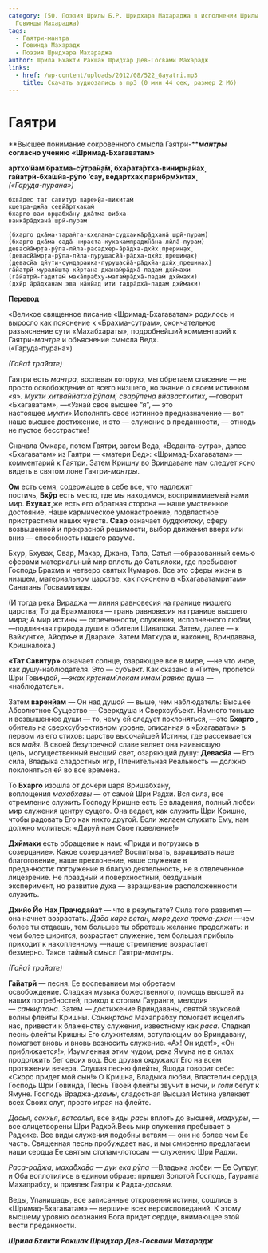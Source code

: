 ```yaml
---
category: (50. Поэзия Шрилы Б.Р. Шридхара Махараджа в исполнении Шрилы Б.С.
  Говинды Махараджа)
tags:
  - Гаятри-мантра
  - Говинда Махарадж
  - Поэзия Шридхара Махараджа
author: Шрила Бхакти Ракшак Шридхар Дев-Госвами Махарадж
links:
  - href: /wp-content/uploads/2012/08/522_Gayatri.mp3
    title: Скачать аудиозапись в mp3 (0 мин 44 сек, размер 2 Мб)
---
```


# Гаятри

**Высшее понимание сокровенного смысла Гаятри-*****мантры*** **согласно учению «Шримад-Бхагаватам»**

**артхо’йам̇ брахма-сӯтра̄н̣а̄м̇, бха̄рата̄ртха-винирн̣айах̣**\
**га̄йатрӣ-бха̄шйа-рӯпо ’сау, веда̄ртхах̣ парибр̣м̇хитах̣**\
*(«Гаруда-пурана»)*

    бхва̄дес тат савитур варен̣йа-вихитам̇
    кшетра-джн̃а севйа̄ртхакам̇
    бхарго ваи вр̣шабха̄ну-джа̄тма-вибха-
    ваика̄ра̄дхана̄ шрӣ-пурам

    (бхарго дха̄ма-таран̇га-кхелана-судхаика̄ра̄дхана̄ шрӣ-пурам)
    (бхарго дха̄ма сада̄-нираста-кухакам̇праджн̃а̄на-лӣла̄-пурам)
    девасйа̄мр̣та-рӯпа-лӣла-расадхер-а̄ра̄дха-дхӣх̣ прерин̣ах̣
    (девасйа̄мр̣та-рӯпа-лӣла-пурушасйа̄-ра̄дха-дхӣх̣ прешин̣ах̣)
    (девасйа дйути-сундараика-пурушасйа̄-ра̄дхйа-дхӣх̣ прешин̣ах̣)
    га̄йатрӣ-муралӣшт̣а-кӣртана-дханам̇ра̄дха̄-падам̇ дхӣмахи
    (га̄йатрӣ-гадитам̇ маха̄прабху-матам̇ра̄дха̄-падам̇ дхӣмахи)
    (дхӣр а̄ра̄дханам эва на̄нйад ити тадра̄дха̄-падам̇ дхӣмахи)

**Перевод**

«Великое cвященное писание «Шримад-Бхагаватам» родилось и выросло как пояснение к «Брахма-сутрам», окончательное разъяснение сути «Махабхараты», подробнейший комментарий к Гаятри-*мантре* и объяснение смысла Вед».\
(«Гаруда-пурана»)

*(Га̄на̄т тра̄йате)*

Гаятри есть *мантра*, воспевая которую, мы обретаем спасение — не просто освобождение от всего низшего, но знание о своем истинном «я». *Мукти хитва̄нйатха̄ рӯпам̇, сварӯпен̣а вйавастхитих̣*, —говорит «Бхагаватам», —«Узнай свое высшее “я”, — это настоящее *мукти*».Исполнять свое истинное предназначение — вот наше высшее достижение, и это — служение в преданности, — отнюдь не пустое бесстрастие!

Сначала Омкара, потом Гаятри, затем Веда, «Веданта-сутра», далее «Бхагаватам» из Гаятри — «матери Вед»: «Шримад-Бхагаватам» — комментарий к Гаятри. Затем Кришну во Вриндаване нам следует ясно видеть в святом лоне Гаятри-*мантры*.

**Ом** есть семя, содержащее в себе все, что надлежит постичь, **Бхӯр** есть место, где мы находимся, воспринимаемый нами мир. **Бхувах̣** же есть его обратная сторона — наше умственное достояние, Наше кармическое умонастроение, подвластное пристрастиям наших чувств. **Свар** означает *буддхилоку*, сферу возвышенной и прекрасной решимости, выбор движения вверх или вниз — способность нашего разума.

Бхур, Бхувах, Свар, Махар, Джана, Тапа, Сатья —образованный семью сферами материальный мир вплоть до Сатьялоки, где пребывают Господь Брахма и четверо святых Кумаров. Все это сферы жизни в низшем, материальном царстве, как пояснено в «Бхагаватамритам» Санатаны Госвамипады.

(И тогда река Вираджа — линия равновесия на границе низшего царства; Тогда Брахмалока — грань равновесия на границе высшего мира; А мир истины — отреченности, служения, исполненного любви, —подлинная природа души в обители Шивалока. Затем, далее — к Вайкунтхе, Айодхье и Двараке. Затем Матхура и, наконец, Вриндавана, Кришналока.)

**«Тат Савитур»** означает солнце, озаряющее все в мире, —не что иное, как душу-наблюдателя. Это — субъект. Как сказано в «Гите», пропетой Шри Говиндой, —*эках̣ кр̣тснам̇ локам имам̇ равих̣:* душа — «наблюдатель».

Затем **варен̣йам** — Он над душой — выше, чем наблюдатель: Высшее Абсолютное Существо — Сверхдуша и Сверхсубъект. Намного тоньше и возвышеннее души — то, чему ей следует поклоняться, —это **Бхарго** , обитель на сверхсубъективном уровне, описанная в «Бхагаватам» в первом из его стихов: царство высочайшей Истины, где рассеивается вся *майя*. В своей безупречной славе являет она наивысшую цель, могущественный высший свет, озаряющий душу: **Девасйа** — Его сила, Владыка сладостных игр, Пленительная Реальность — должно поклоняться ей во все времена.

То **Бхарго** изошла от дочери царя Вришабхану, воплощения *махабхавы* — от самой Шри Радхи. Вся сила, все стремление служить Господу Кришне есть Ее владения, полный любви мир служения центру сущего. Она ведает, как служить Шри Кришне, чтобы радовать Его как никто другой. Если желаем служить Ему, нам должно молиться: «Даруй нам Свое повеление!»

**Дхӣмахи** есть обращение к нам: «Приди и погрузись в созерцание». Какое созерцание? Воспитывать, взращивать наше благоговение, наше преклонение, наше служение в преданности: погружение в благую деятельность, не в отвлеченное лицезрение. Не праздный и поверхностный, бездушный эксперимент, но развитие духа — взращивание расположенности служить.

**Дхийо Йо Нах̣ Прачодайа̄т** — что в результате? Сила того развития — она начнет возрастать. *Да̄са каре ветан, море деха према-дхан* —чем более ты отдаешь, тем большее ты обретешь желание продолжать: и чем более ширится, возрастает служение, тем большая прибыль приходит к накопленному —наше стремление возрастает безмерно. Таков тайный смысл Гаятри-*мантры*.

*(Га̄на̄т тра̄йате)*

**Га̄йатрӣ** — песня. Ее воспеванием мы обретаем освобождение. Сладкая музыка божественного, помощь высшей из наших потребностей; приход к стопам Гауранги, мелодия — *санкиртана*. Затем — достижение Вриндаваны, святой звуковой волны флейты Кришны. *Санкиртана* Махапрабху помогает исцелить нас, привести к блаженству служения, известному как *раса*. Сладкая песнь флейты Кришны Его служителям, вступающим во Вриндавану, помогает вновь и вновь возносить служение. «Ах! Он идет!», «Он приближается!», Изумленная этим чудом, река Ямуна не в силах продолжить бег своих вод. Все друзья окружают Его на всем протяжении вечера. Слушая песню флейты, Яшода говорит себе: «Скоро придет мой сын!» О Кришна, Владыка любви, Властелин сердца, Господь Шри Говинда, Песнь Твоей флейты звучит в ночи, и *гопи* бегут к Ямуне. Господь Враджа-*дхамы*, сладостная Высшая Истина увлекает всех Своих слуг, просто играя на флейте.

*Дасья*, *сакхья*, *ватсалья*, все виды *расы* вплоть до высшей, *мадхуры*, — все олицетворены Шри Радхой.Весь мир служения пребывает в Радхике. Все виды служения подобны ветвям — они не более чем Ее часть. Священная песнь пробуждает нас, и мы смиренно предлагаем наши сердца Ее святым стопам-лотосам — служению Шри Радхи.

*Раса-ра̄джа, маха̄бха̄ва — дуи ека рӯпа* —Владыка любви — Ее Супруг, и Оба воплотились в едином образе: пришел Золотой Господь, Гауранга Махапрабху, и привлек Гаятри к Радха-*дасьям*.

Веды, Упанишады, все записанные откровения истины, сошлись в «Шримад-Бхагаватам» — вершине всех вероисповеданий. К этому высшему уровню осознания Бога придет сердце, внимающее этой вести преданности.

***Шрила Бхакти Ракшак Шридхар Дев-Госвами Махарадж***

